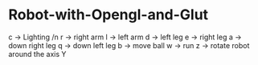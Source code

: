 # Robot-with-Opengl-and-Glut

c  -> Lighting /n
r  -> right arm
l  -> left arm
d  -> left leg
e  -> right leg
a  -> down right leg
q  -> down left leg
b  -> move ball 
w  -> run
z  -> rotate robot around the axis Y 
